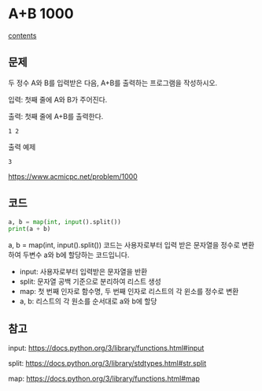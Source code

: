 # A+B  1000
[contents](../Baekjoon_Pyhon.md)
## 문제
두 정수 A와 B를 입력받은 다음, A+B를 출력하는 프로그램을 작성하시오.

입력: 첫째 줄에 A와 B가 주어진다.

출력: 첫째 줄에 A+B를 출력한다.

```
1 2
```
출력 예제
```
3
```
https://www.acmicpc.net/problem/1000

## 코드
```python
a, b = map(int, input().split())
print(a + b)
```
a, b = map(int, input().split()) 코드는 사용자로부터 입력 받은 문자열을 정수로 변환하여 두변수 a와 b에 할당하는 코드입니다.
- input: 사용자로부터 입력받은 문자열을 반환
- split: 문자열 공백 기준으로 분리하여 리스트 생성
- map: 첫 번째 인자로 함수명, 두 번째 인자로 리스트의 각 윈소를 정수로 변환
- a, b: 리스트의 각 원소를 순서대로 a와 b에 할당
## 참고
input: https://docs.python.org/3/library/functions.html#input

split: https://docs.python.org/3/library/stdtypes.html#str.split

map: https://docs.python.org/3/library/functions.html#map



